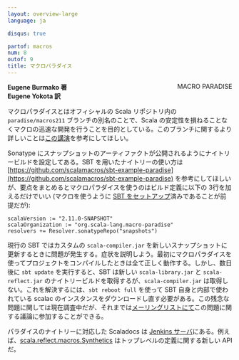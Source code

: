 ```yaml
---
layout: overview-large
language: ja

disqus: true

partof: macros
num: 8
outof: 9
title: マクロパラダイス
---
```

<span class="label important" style="float: right;">MACRO PARADISE</span>

**Eugene Burmako 著**<br>
**Eugene Yokota 訳**

マクロパラダイスとはオフィシャルの Scala リポジトリ内の `paradise/macros211` ブランチの別名のことで、Scala の安定性を損ねることなくマクロの迅速な開発を行うことを目的としている。このブランチに関するより詳しいことは[この講演](http://scalamacros.org/news/2012/12/18/macro-paradise.html)を参考にしてほしい。

Sonatype にスナップショットのアーティファクトが公開されるようにナイトリービルドを設定してある。SBT を用いたナイトリーの使い方は [https://github.com/scalamacros/sbt-example-paradise](https://github.com/scalamacros/sbt-example-paradise) を参考にしてほしいが、要点をまとめるとマクロパラダイスを使うのはビルド定義に以下の 3行を加えるだけでいい (マクロを使うように [SBT をセットアップ](/ja/overviews/macros/overview.html#using_macros_with_maven_or_sbt)済みであることが前提だが):

    scalaVersion := "2.11.0-SNAPSHOT"
    scalaOrganization := "org.scala-lang.macro-paradise"
    resolvers += Resolver.sonatypeRepo("snapshots")

現行の SBT ではカスタムの `scala-compiler.jar` を新しいスナップショットに更新するときに問題が発生する。症状を説明しよう。最初にマクロパラダイスを使ってプロジェクトをコンパイルしたときは全て正しく動作する。しかし、数日後に `sbt update` を実行すると、SBT は新しい `scala-library.jar` と `scala-reflect.jar` のナイトリービルドを取得するが、`scala-compiler.jar` は取得しない。これを解決するには、`sbt reboot full` を使って SBT 自身と内部で使われている scalac のインスタンスをダウンロードし直す必要がある。この残念な問題に関しては現在調査中だが、それまでは[メーリングリストにて](https://groups.google.com/forum/?fromgroups=#!topic/simple-build-tool/UalhhX4lKmw/discussion)この問題に関する議論に参加することができる。

パラダイスのナイトリーに対応した Scaladocs は [Jenkins サーバ](https://scala-webapps.epfl.ch/jenkins/view/misc/job/macro-paradise211-nightly-main/ws/dists/latest/doc/scala-devel-docs/api/index.html)にある。例えば、[scala.reflect.macros.Synthetics](https://scala-webapps.epfl.ch/jenkins/view/misc/job/macro-paradise211-nightly-main/ws/dists/latest/doc/scala-devel-docs/api/index.html#scala.reflect.macros.Synthetics) はトップレベルの定義に関する新しい API だ。
